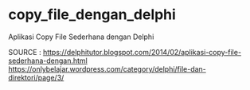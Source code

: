 # copy_file_dengan_delphi
Aplikasi Copy File Sederhana dengan Delphi

SOURCE : https://delphitutor.blogspot.com/2014/02/aplikasi-copy-file-sederhana-dengan.html
https://onlybelajar.wordpress.com/category/delphi/file-dan-direktori/page/3/
